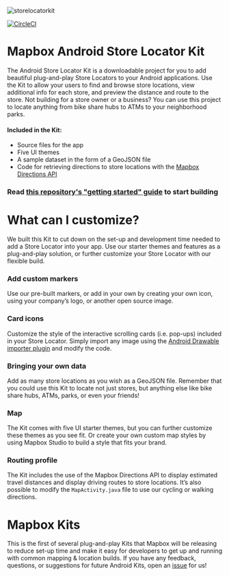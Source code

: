 ![storelocatorkit](https://user-images.githubusercontent.com/5862541/30187389-41e3bdb2-93de-11e7-9d78-009b0ac7e016.png)

[![CircleCI](https://circleci.com/gh/mapbox/store-locator-android.svg?style=svg)](https://circleci.com/gh/mapbox/store-locator-android)

# Mapbox Android Store Locator Kit

The Android Store Locator Kit is a downloadable project for you to add beautiful plug-and-play Store Locators to your Android applications. Use the Kit to allow your users to find and browse store locations, view additional info for each store, and preview the distance and route to the store. Not building for a store owner or a business? You can use this project to locate anything from bike share hubs to ATMs to your neighborhood parks.

#### Included in the Kit:
+ Source files for the app
+ Five UI themes
+ A sample dataset in the form of a GeoJSON file
+ Code for retrieving directions to store locations with the [Mapbox Directions API](https://www.mapbox.com/help/define-directions-api/)


### Read [this repository's "getting started" guide](https://github.com/mapbox/store-locator-android/blob/master/GETTING-STARTED.md) to start building


# What can I customize?

We built this Kit to cut down on the set-up and development time needed to add a Store Locator into your app. Use our starter themes and features as a plug-and-play solution, or further customize your Store Locator with our flexible build. 

### Add custom markers

Use our pre-built markers, or add in your own by creating your own icon, using your company’s logo, or another open source image. 

### Card icons

Customize the style of the interactive scrolling cards (i.e. pop-ups) included in your Store Locator. Simply import any image using the [Android Drawable importer plugin](https://github.com/winterDroid/android-drawable-importer-intellij-plugin) and modify the code. 

### Bringing your own data

Add as many store locations as you wish as a GeoJSON file. Remember that you could use this Kit to locate not just stores, but anything else like bike share hubs, ATMs, parks, or even your friends!

### Map

The Kit comes with five UI starter themes, but you can further customize these themes as you see fit. Or create your own custom map styles by using Mapbox Studio to build a style that fits your brand. 

### Routing profile 

The Kit includes the use of the Mapbox Directions API to display estimated travel distances and display driving routes to store locations. It’s also possible to modify the `MapActivity.java` file to use our cycling or walking directions. 

# Mapbox Kits

This is the first of several plug-and-play Kits that Mapbox will be releasing to reduce set-up time and make it easy for developers to get up and running with common mapping & location builds. If you have any feedback, questions, or suggestions for future Android Kits, open an [issue](https://github.com/mapbox/store-locator-android/issues) for us!

